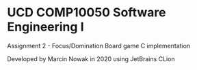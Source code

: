 # UCD COMP10050 Software Engineering I 

Assignment 2 - Focus/Domination Board game C implementation

Developed by Marcin Nowak in 2020 using JetBrains CLion
